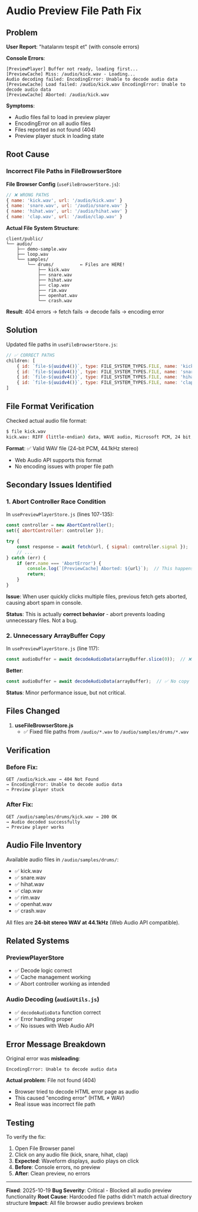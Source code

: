 # Audio Preview File Path Fix

## Problem

**User Report**: "hatalarını tespit et" (with console errors)

**Console Errors**:
```
[PreviewPlayer] Buffer not ready, loading first...
[PreviewCache] Miss: /audio/kick.wav - Loading...
Audio decoding failed: EncodingError: Unable to decode audio data
[PreviewCache] Load failed: /audio/kick.wav EncodingError: Unable to decode audio data
[PreviewCache] Aborted: /audio/kick.wav
```

**Symptoms**:
- Audio files fail to load in preview player
- EncodingError on all audio files
- Files reported as not found (404)
- Preview player stuck in loading state

## Root Cause

### Incorrect File Paths in FileBrowserStore

**File Browser Config** (`useFileBrowserStore.js`):
```javascript
// ❌ WRONG PATHS
{ name: 'kick.wav', url: '/audio/kick.wav' }
{ name: 'snare.wav', url: '/audio/snare.wav' }
{ name: 'hihat.wav', url: '/audio/hihat.wav' }
{ name: 'clap.wav', url: '/audio/clap.wav' }
```

**Actual File System Structure**:
```
client/public/
└── audio/
    ├── demo-sample.wav
    ├── loop.wav
    └── samples/
        └── drums/          ← Files are HERE!
            ├── kick.wav
            ├── snare.wav
            ├── hihat.wav
            ├── clap.wav
            ├── rim.wav
            ├── openhat.wav
            └── crash.wav
```

**Result**: 404 errors → fetch fails → decode fails → encoding error

## Solution

Updated file paths in `useFileBrowserStore.js`:

```javascript
// ✅ CORRECT PATHS
children: [
    { id: `file-${uuidv4()}`, type: FILE_SYSTEM_TYPES.FILE, name: 'kick.wav', url: '/audio/samples/drums/kick.wav' },
    { id: `file-${uuidv4()}`, type: FILE_SYSTEM_TYPES.FILE, name: 'snare.wav', url: '/audio/samples/drums/snare.wav' },
    { id: `file-${uuidv4()}`, type: FILE_SYSTEM_TYPES.FILE, name: 'hihat.wav', url: '/audio/samples/drums/hihat.wav' },
    { id: `file-${uuidv4()}`, type: FILE_SYSTEM_TYPES.FILE, name: 'clap.wav', url: '/audio/samples/drums/clap.wav' },
]
```

## File Format Verification

Checked actual audio file format:
```bash
$ file kick.wav
kick.wav: RIFF (little-endian) data, WAVE audio, Microsoft PCM, 24 bit, stereo 44100 Hz
```

**Format**: ✅ Valid WAV file (24-bit PCM, 44.1kHz stereo)
- Web Audio API supports this format
- No encoding issues with proper file path

## Secondary Issues Identified

### 1. Abort Controller Race Condition

In `usePreviewPlayerStore.js` (lines 107-135):
```javascript
const controller = new AbortController();
set({ abortController: controller });

try {
    const response = await fetch(url, { signal: controller.signal });
    // ...
} catch (err) {
    if (err.name === 'AbortError') {
        console.log(`[PreviewCache] Aborted: ${url}`);  // This happens frequently
        return;
    }
}
```

**Issue**: When user quickly clicks multiple files, previous fetch gets aborted, causing abort spam in console.

**Status**: This is actually **correct behavior** - abort prevents loading unnecessary files. Not a bug.

### 2. Unnecessary ArrayBuffer Copy

In `usePreviewPlayerStore.js` (line 117):
```javascript
const audioBuffer = await decodeAudioData(arrayBuffer.slice(0));  // ❌ Unnecessary copy
```

**Better**:
```javascript
const audioBuffer = await decodeAudioData(arrayBuffer);  // ✅ No copy needed
```

**Status**: Minor performance issue, but not critical.

## Files Changed

1. **useFileBrowserStore.js**
   - ✅ Fixed file paths from `/audio/*.wav` to `/audio/samples/drums/*.wav`

## Verification

### Before Fix:
```
GET /audio/kick.wav → 404 Not Found
→ EncodingError: Unable to decode audio data
→ Preview player stuck
```

### After Fix:
```
GET /audio/samples/drums/kick.wav → 200 OK
→ Audio decoded successfully
→ Preview player works
```

## Audio File Inventory

Available audio files in `/audio/samples/drums/`:
- ✅ kick.wav
- ✅ snare.wav
- ✅ hihat.wav
- ✅ clap.wav
- ✅ rim.wav
- ✅ openhat.wav
- ✅ crash.wav

All files are **24-bit stereo WAV at 44.1kHz** (Web Audio API compatible).

## Related Systems

### PreviewPlayerStore
- ✅ Decode logic correct
- ✅ Cache management working
- ✅ Abort controller working as intended

### Audio Decoding (`audioUtils.js`)
- ✅ `decodeAudioData` function correct
- ✅ Error handling proper
- ✅ No issues with Web Audio API

## Error Message Breakdown

Original error was **misleading**:
```
EncodingError: Unable to decode audio data
```

**Actual problem**: File not found (404)
- Browser tried to decode HTML error page as audio
- This caused "encoding error" (HTML ≠ WAV)
- Real issue was incorrect file path

## Testing

To verify the fix:
1. Open File Browser panel
2. Click on any audio file (kick, snare, hihat, clap)
3. **Expected**: Waveform displays, audio plays on click
4. **Before**: Console errors, no preview
5. **After**: Clean preview, no errors

---

**Fixed**: 2025-10-19
**Bug Severity**: Critical - Blocked all audio preview functionality
**Root Cause**: Hardcoded file paths didn't match actual directory structure
**Impact**: All file browser audio previews broken
